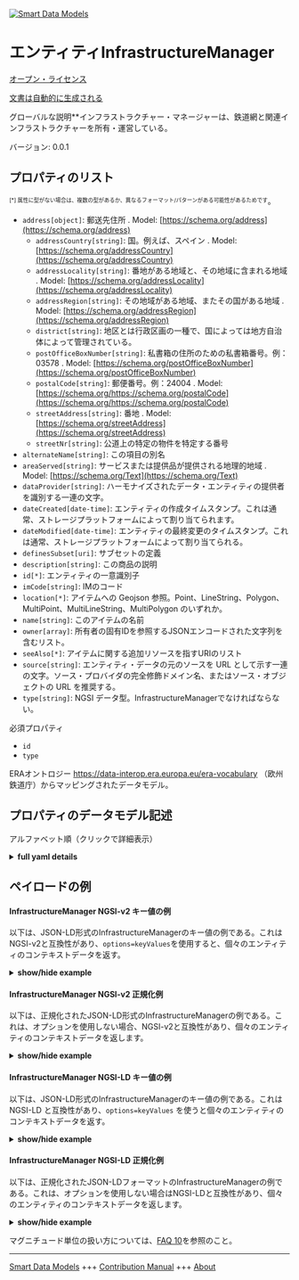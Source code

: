 <!-- 10-Header -->
    
[![Smart Data Models](https://smartdatamodels.org/wp-content/uploads/2022/01/SmartDataModels_logo.png "Logo")](https://smartdatamodels.org)    

エンティティInfrastructureManager    
===========================
<!-- /10-Header -->
    
<!-- 15-License -->
    

[オープン・ライセンス](https://github.com/smart-data-models//dataModel.ERA/blob/master/InfrastructureManager/LICENSE.md)    

[文書は自動的に生成される](https://docs.google.com/presentation/d/e/2PACX-1vTs-Ng5dIAwkg91oTTUdt8ua7woBXhPnwavZ0FxgR8BsAI_Ek3C5q97Nd94HS8KhP-r_quD4H0fgyt3/pub?start=false&loop=false&delayms=3000#slide=id.gb715ace035_0_60)    
<!-- /15-License -->
    
<!-- 20-Description -->
    

グローバルな説明**インフラストラクチャー・マネージャーは、鉄道網と関連インフラストラクチャーを所有・運営している。    

バージョン: 0.0.1    
<!-- /20-Description -->
    
<!-- 30-PropertiesList -->
    

## プロパティのリスト    

<sup><sub>[*] 属性に型がない場合は、複数の型があるか、異なるフォーマット/パターンがある可能性があるためです</sub></sup>。    
- `address[object]`: 郵送先住所  . Model: [https://schema.org/address](https://schema.org/address)
	- `addressCountry[string]`: 国。例えば、スペイン  . Model: [https://schema.org/addressCountry](https://schema.org/addressCountry)    
	- `addressLocality[string]`: 番地がある地域と、その地域に含まれる地域  . Model: [https://schema.org/addressLocality](https://schema.org/addressLocality)    
	- `addressRegion[string]`: その地域がある地域、またその国がある地域  . Model: [https://schema.org/addressRegion](https://schema.org/addressRegion)    
	- `district[string]`: 地区とは行政区画の一種で、国によっては地方自治体によって管理されている。      
	- `postOfficeBoxNumber[string]`: 私書箱の住所のための私書箱番号。例：03578  . Model: [https://schema.org/postOfficeBoxNumber](https://schema.org/postOfficeBoxNumber)    
	- `postalCode[string]`: 郵便番号。例：24004  . Model: [https://schema.org/https://schema.org/postalCode](https://schema.org/https://schema.org/postalCode)    
	- `streetAddress[string]`: 番地  . Model: [https://schema.org/streetAddress](https://schema.org/streetAddress)    
	- `streetNr[string]`: 公道上の特定の物件を特定する番号      
- `alternateName[string]`: この項目の別名  
- `areaServed[string]`: サービスまたは提供品が提供される地理的地域  . Model: [https://schema.org/Text](https://schema.org/Text)
- `dataProvider[string]`: ハーモナイズされたデータ・エンティティの提供者を識別する一連の文字。  
- `dateCreated[date-time]`: エンティティの作成タイムスタンプ。これは通常、ストレージプラットフォームによって割り当てられます。  
- `dateModified[date-time]`: エンティティの最終変更のタイムスタンプ。これは通常、ストレージプラットフォームによって割り当てられる。  
- `definesSubset[uri]`: サブセットの定義  
- `description[string]`: この商品の説明  
- `id[*]`: エンティティの一意識別子  
- `imCode[string]`: IMのコード  
- `location[*]`: アイテムへの Geojson 参照。Point、LineString、Polygon、MultiPoint、MultiLineString、MultiPolygon のいずれか。  
- `name[string]`: このアイテムの名前  
- `owner[array]`: 所有者の固有IDを参照するJSONエンコードされた文字列を含むリスト。  
- `seeAlso[*]`: アイテムに関する追加リソースを指すURIのリスト  
- `source[string]`: エンティティ・データの元のソースを URL として示す一連の文字。ソース・プロバイダの完全修飾ドメイン名、またはソース・オブジェクトの URL を推奨する。  
- `type[string]`: NGSI データ型。InfrastructureManagerでなければならない。  
<!-- /30-PropertiesList -->
    
<!-- 35-RequiredProperties -->
    

必須プロパティ    
- `id`  
- `type`  
<!-- /35-RequiredProperties -->
    
<!-- 40-RequiredProperties -->
    

ERAオントロジー https://data-interop.era.europa.eu/era-vocabulary （欧州鉄道庁）からマッピングされたデータモデル。    
<!-- /40-RequiredProperties -->
    
<!-- 50-DataModelHeader -->
    

## プロパティのデータモデル記述    

アルファベット順（クリックで詳細表示）    
<!-- /50-DataModelHeader -->
    
<!-- 60-ModelYaml -->
    
<details><summary><strong>full yaml details</strong></summary>      

```yaml    
InfrastructureManager:      
  description: The infrastructure manager owns and operates the railway network and related infrastructure.      
  properties:      
    address:      
      description: The mailing address      
      properties:      
        addressCountry:      
          description: 'The country. For example, Spain'      
          type: string      
          x-ngsi:      
            model: https://schema.org/addressCountry      
            type: Property      
        addressLocality:      
          description: 'The locality in which the street address is, and which is in the region'      
          type: string      
          x-ngsi:      
            model: https://schema.org/addressLocality      
            type: Property      
        addressRegion:      
          description: 'The region in which the locality is, and which is in the country'      
          type: string      
          x-ngsi:      
            model: https://schema.org/addressRegion      
            type: Property      
        district:      
          description: 'A district is a type of administrative division that, in some countries, is managed by the local government'      
          type: string      
          x-ngsi:      
            type: Property      
        postOfficeBoxNumber:      
          description: 'The post office box number for PO box addresses. For example, 03578'      
          type: string      
          x-ngsi:      
            model: https://schema.org/postOfficeBoxNumber      
            type: Property      
        postalCode:      
          description: 'The postal code. For example, 24004'      
          type: string      
          x-ngsi:      
            model: https://schema.org/https://schema.org/postalCode      
            type: Property      
        streetAddress:      
          description: The street address      
          type: string      
          x-ngsi:      
            model: https://schema.org/streetAddress      
            type: Property      
        streetNr:      
          description: Number identifying a specific property on a public street      
          type: string      
          x-ngsi:      
            type: Property      
      type: object      
      x-ngsi:      
        model: https://schema.org/address      
        type: Property      
    alternateName:      
      description: An alternative name for this item      
      type: string      
      x-ngsi:      
        type: Property      
    areaServed:      
      description: The geographic area where a service or offered item is provided      
      type: string      
      x-ngsi:      
        model: https://schema.org/Text      
        type: Property      
    dataProvider:      
      description: A sequence of characters identifying the provider of the harmonised data entity      
      type: string      
      x-ngsi:      
        type: Property      
    dateCreated:      
      description: Entity creation timestamp. This will usually be allocated by the storage platform      
      format: date-time      
      type: string      
      x-ngsi:      
        type: Property      
    dateModified:      
      description: Timestamp of the last modification of the entity. This will usually be allocated by the storage platform      
      format: date-time      
      type: string      
      x-ngsi:      
        type: Property      
    definesSubset:      
      description: Defines subset      
      format: uri      
      type: string      
      x-ngsi:      
        type: Relationship      
    description:      
      description: A description of this item      
      type: string      
      x-ngsi:      
        type: Property      
    id:      
      anyOf:      
        - description: Identifier format of any NGSI entity      
          maxLength: 256      
          minLength: 1      
          pattern: ^[\w\-\.\{\}\$\+\*\[\]`|~^@!,:\\]+$      
          type: string      
          x-ngsi:      
            type: Property      
        - description: Identifier format of any NGSI entity      
          format: uri      
          type: string      
          x-ngsi:      
            type: Property      
      description: Unique identifier of the entity      
      x-ngsi:      
        type: Property      
    imCode:      
      description: IM's code      
      type: string      
      x-ngsi:      
        type: Property      
    location:      
      description: 'Geojson reference to the item. It can be Point, LineString, Polygon, MultiPoint, MultiLineString or MultiPolygon'      
      oneOf:      
        - description: Geojson reference to the item. Point      
          properties:      
            bbox:      
              items:      
                type: number      
              minItems: 4      
              type: array      
            coordinates:      
              items:      
                type: number      
              minItems: 2      
              type: array      
            type:      
              enum:      
                - Point      
              type: string      
          required:      
            - type      
            - coordinates      
          title: GeoJSON Point      
          type: object      
          x-ngsi:      
            type: GeoProperty      
        - description: Geojson reference to the item. LineString      
          properties:      
            bbox:      
              items:      
                type: number      
              minItems: 4      
              type: array      
            coordinates:      
              items:      
                items:      
                  type: number      
                minItems: 2      
                type: array      
              minItems: 2      
              type: array      
            type:      
              enum:      
                - LineString      
              type: string      
          required:      
            - type      
            - coordinates      
          title: GeoJSON LineString      
          type: object      
          x-ngsi:      
            type: GeoProperty      
        - description: Geojson reference to the item. Polygon      
          properties:      
            bbox:      
              items:      
                type: number      
              minItems: 4      
              type: array      
            coordinates:      
              items:      
                items:      
                  items:      
                    type: number      
                  minItems: 2      
                  type: array      
                minItems: 4      
                type: array      
              type: array      
            type:      
              enum:      
                - Polygon      
              type: string      
          required:      
            - type      
            - coordinates      
          title: GeoJSON Polygon      
          type: object      
          x-ngsi:      
            type: GeoProperty      
        - description: Geojson reference to the item. MultiPoint      
          properties:      
            bbox:      
              items:      
                type: number      
              minItems: 4      
              type: array      
            coordinates:      
              items:      
                items:      
                  type: number      
                minItems: 2      
                type: array      
              type: array      
            type:      
              enum:      
                - MultiPoint      
              type: string      
          required:      
            - type      
            - coordinates      
          title: GeoJSON MultiPoint      
          type: object      
          x-ngsi:      
            type: GeoProperty      
        - description: Geojson reference to the item. MultiLineString      
          properties:      
            bbox:      
              items:      
                type: number      
              minItems: 4      
              type: array      
            coordinates:      
              items:      
                items:      
                  items:      
                    type: number      
                  minItems: 2      
                  type: array      
                minItems: 2      
                type: array      
              type: array      
            type:      
              enum:      
                - MultiLineString      
              type: string      
          required:      
            - type      
            - coordinates      
          title: GeoJSON MultiLineString      
          type: object      
          x-ngsi:      
            type: GeoProperty      
        - description: Geojson reference to the item. MultiLineString      
          properties:      
            bbox:      
              items:      
                type: number      
              minItems: 4      
              type: array      
            coordinates:      
              items:      
                items:      
                  items:      
                    items:      
                      type: number      
                    minItems: 2      
                    type: array      
                  minItems: 4      
                  type: array      
                type: array      
              type: array      
            type:      
              enum:      
                - MultiPolygon      
              type: string      
          required:      
            - type      
            - coordinates      
          title: GeoJSON MultiPolygon      
          type: object      
          x-ngsi:      
            type: GeoProperty      
      x-ngsi:      
        type: GeoProperty      
    name:      
      description: The name of this item      
      type: string      
      x-ngsi:      
        type: Property      
    owner:      
      description: A List containing a JSON encoded sequence of characters referencing the unique Ids of the owner(s)      
      items:      
        anyOf:      
          - description: Identifier format of any NGSI entity      
            maxLength: 256      
            minLength: 1      
            pattern: ^[\w\-\.\{\}\$\+\*\[\]`|~^@!,:\\]+$      
            type: string      
            x-ngsi:      
              type: Property      
          - description: Identifier format of any NGSI entity      
            format: uri      
            type: string      
            x-ngsi:      
              type: Property      
        description: Unique identifier of the entity      
        x-ngsi:      
          type: Property      
      type: array      
      x-ngsi:      
        type: Property      
    seeAlso:      
      description: list of uri pointing to additional resources about the item      
      oneOf:      
        - items:      
            format: uri      
            type: string      
          minItems: 1      
          type: array      
        - format: uri      
          type: string      
      x-ngsi:      
        type: Property      
    source:      
      description: 'A sequence of characters giving the original source of the entity data as a URL. Recommended to be the fully qualified domain name of the source provider, or the URL to the source object'      
      type: string      
      x-ngsi:      
        type: Property      
    type:      
      description: NGSI data type. It has to be InfrastructureManager      
      enum:      
        - InfrastructureManager      
      type: string      
      x-ngsi:      
        type: Property      
  required:      
    - id      
    - type      
  type: object      
  x-derived-from: http://data.europa.eu/949/InfrastructureManager      
  x-disclaimer: 'Redistribution and use in source and binary forms, with or without modification, are permitted  provided that the license conditions are met. Copyleft (c) 2023 Contributors to Smart Data Models Program'      
  x-license-url: https://github.com/smart-data-models/dataModel.ERA/blob/master/InfrastructureManager/LICENSE.md      
  x-model-schema: https://smart-data-models.github.io/dataModel.ERA/Certificate/schema.json      
  x-model-tags: 'ERA vocabulary, railway, train'      
  x-version: 0.0.1      
```    
</details>      
<!-- /60-ModelYaml -->
    
<!-- 70-MiddleNotes -->
    
<!-- /70-MiddleNotes -->
    
<!-- 80-Examples -->
    

## ペイロードの例    

#### InfrastructureManager NGSI-v2 キー値の例    

以下は、JSON-LD形式のInfrastructureManagerのキー値の例である。これはNGSI-v2と互換性があり、`options=keyValues`を使用すると、個々のエンティティのコンテキストデータを返す。    
<details><summary><strong>show/hide example</strong></summary>      

```json  

{  
  "id": "urn:ngsi-ld:InfrastructureManager:id:VIMY:89391422",  
  "dateCreated": "2006-09-18T16:56:18Z",  
  "dateModified": "1978-06-20T09:22:50Z",  
  "source": "Sort southern music artist. Fear manage seat population environment.",  
  "name": "Plan challenge vote do again. Enjoy short particularly.",  
  "alternateName": "Rate option level back stuff kind. Teach televi",  
  "description": "In discussion fall economic force shake. This speak fine piece work bil",  
  "dataProvider": "Administration raise door a your. Oil summ",  
  "owner": [  
    "urn:ngsi-ld:InfrastructureManager:items:JMAY:69019141",  
    "urn:ngsi-ld:InfrastructureManager:items:HDMP:30084694"  
  ],  
  "seeAlso": [  
    "urn:ngsi-ld:InfrastructureManager:items:HEJR:49829825"  
  ],  
  "location": {  
    "type": "Point",  
    "coordinates": [  
      -36.3334725,  
      -142.001584  
    ]  
  },  
  "address": {  
    "streetAddress": "Moment someone learn short affect. Could those herself mention without use.",  
    "addressLocality": "Able born appear fact. Too nature record second letter. Hit pattern because unit easy address befo",  
    "addressRegion": "Physical same read success fight.",  
    "addressCountry": "Girl want over allow ask begin three. Say month call how employee treat environmental energy. Reflect through society experienc",  
    "postalCode": "Here simply my force child kid. Why behavior last here. Back PM carry actually interview rise.",  
    "postOfficeBoxNumber": "Partner magazine cause before. Decide method experience exactly. Operation final feeling staff ten.",  
    "streetNr": "Tell or ok else another allow standard.",  
    "district": "Hot player second fall. Participant state draw agent suggest visit however we. Line we blue. Sit record TV can."  
  },  
  "areaServed": "White task performance blood. Hard eye road probably interview to.",  
  "type": "InfrastructureManager",  
  "imCode": "Responsibility information do paper either",  
  "definesSubset": "urn:ngsi-ld:InfrastructureManager:definesSubset:QKJR:78702924"
}  
```  
</details>    

#### InfrastructureManager NGSI-v2 正規化例    

以下は、正規化されたJSON-LD形式のInfrastructureManagerの例である。これは、オプションを使用しない場合、NGSI-v2と互換性があり、個々のエンティティのコンテキストデータを返します。    
<details><summary><strong>show/hide example</strong></summary>      

```json  

{  
  "id": "urn:ngsi-ld:InfrastructureManager:id:VIMY:89391422",  
  "dateCreated": {  
    "type": "DateTime",  
    "value": "2006-09-18T16:56:18Z"  
  },  
  "dateModified": {  
    "type": "DateTime",  
    "value": "1978-06-20T09:22:50Z"  
  },  
  "source": {  
    "type": "Text",  
    "value": "Sort southern music artist. Fear manage seat population environment."  
  },  
  "name": {  
    "type": "Text",  
    "value": "Plan challenge vote do again. Enjoy short particularly."  
  },  
  "alternateName": {  
    "type": "Text",  
    "value": "Rate option level back stuff kind. Teach televi"  
  },  
  "description": {  
    "type": "Text",  
    "value": "In discussion fall economic force shake. This speak fine piece work bil"  
  },  
  "dataProvider": {  
    "type": "Text",  
    "value": "Administration raise door a your. Oil summ"  
  },  
  "owner": {  
    "type": "StructuredValue",  
    "value": [  
      "urn:ngsi-ld:InfrastructureManager:items:JMAY:69019141",  
      "urn:ngsi-ld:InfrastructureManager:items:HDMP:30084694"  
    ]  
  },  
  "seeAlso": {  
    "type": "StructuredValue",  
    "value": [  
      "urn:ngsi-ld:InfrastructureManager:items:HEJR:49829825"  
    ]  
  },  
  "location": {  
    "type": "geo:json",  
    "value": {  
      "type": "Point",  
      "coordinates": [  
        -36.3334725,  
        -142.001584  
      ]  
    }  
  },  
  "address": {  
    "type": "StructuredValue",  
    "value": {  
      "streetAddress": "Moment someone learn short affect. Could those herself mention without use.",  
      "addressLocality": "Able born appear fact. Too nature record second letter. Hit pattern because unit easy address befo",  
      "addressRegion": "Physical same read success fight.",  
      "addressCountry": "Girl want over allow ask begin three. Say month call how employee treat environmental energy. Reflect through society experienc",  
      "postalCode": "Here simply my force child kid. Why behavior last here. Back PM carry actually interview rise.",  
      "postOfficeBoxNumber": "Partner magazine cause before. Decide method experience exactly. Operation final feeling staff ten.",  
      "streetNr": "Tell or ok else another allow standard.",  
      "district": "Hot player second fall. Participant state draw agent suggest visit however we. Line we blue. Sit record TV can."  
    }  
  },  
  "areaServed": {  
    "type": "Text",  
    "value": "White task performance blood. Hard eye road probably interview to."  
  },  
  "type": "InfrastructureManager",  
  "imCode": {  
    "type": "Text",  
    "value": "Responsibility information do paper either"  
  },  
  "definesSubset": {  
    "type": "Text",  
    "value": "urn:ngsi-ld:InfrastructureManager:definesSubset:QKJR:78702924"  
  }  
}  
```  
</details>    

#### InfrastructureManager NGSI-LD キー値の例    

以下は、JSON-LD形式のInfrastructureManagerのキー値の例である。これは NGSI-LD と互換性があり、`options=keyValues` を使うと個々のエンティティのコンテキストデータを返す。    
<details><summary><strong>show/hide example</strong></summary>      

```json  

{  
  "id": "urn:ngsi-ld:InfrastructureManager:id:VIMY:89391422",  
  "dateCreated": "2006-09-18T16:56:18Z",  
  "dateModified": "1978-06-20T09:22:50Z",  
  "source": "Sort southern music artist. Fear manage seat population environment.",  
  "name": "Plan challenge vote do again. Enjoy short particularly.",  
  "alternateName": "Rate option level back stuff kind. Teach televi",  
  "description": "In discussion fall economic force shake. This speak fine piece work bil",  
  "dataProvider": "Administration raise door a your. Oil summ",  
  "owner": [  
    "urn:ngsi-ld:InfrastructureManager:items:JMAY:69019141",  
    "urn:ngsi-ld:InfrastructureManager:items:HDMP:30084694"  
  ],  
  "seeAlso": [  
    "urn:ngsi-ld:InfrastructureManager:items:HEJR:49829825"  
  ],  
  "location": {  
    "type": "Point",  
    "coordinates": [  
      -36.3334725,  
      -142.001584  
    ]  
  },  
  "address": {  
    "streetAddress": "Moment someone learn short affect. Could those herself mention without use.",  
    "addressLocality": "Able born appear fact. Too nature record second letter. Hit pattern because unit easy address befo",  
    "addressRegion": "Physical same read success fight.",  
    "addressCountry": "Girl want over allow ask begin three. Say month call how employee treat environmental energy. Reflect through society experienc",  
    "postalCode": "Here simply my force child kid. Why behavior last here. Back PM carry actually interview rise.",  
    "postOfficeBoxNumber": "Partner magazine cause before. Decide method experience exactly. Operation final feeling staff ten.",  
    "streetNr": "Tell or ok else another allow standard.",  
    "district": "Hot player second fall. Participant state draw agent suggest visit however we. Line we blue. Sit record TV can."  
  },  
  "areaServed": "White task performance blood. Hard eye road probably interview to.",  
  "type": "InfrastructureManager",  
  "imCode": "Responsibility information do paper either",  
  "definesSubset": "urn:ngsi-ld:InfrastructureManager:definesSubset:QKJR:78702924",  
  "@context": [  
    "https://raw.githubusercontent.com/smart-data-models/dataModel.ERA/master/context.jsonld"  
  ]  
}  
```  
</details>    

#### InfrastructureManager NGSI-LD 正規化例    

以下は、正規化されたJSON-LDフォーマットのInfrastructureManagerの例である。これは、オプションを使用しない場合はNGSI-LDと互換性があり、個々のエンティティのコンテキストデータを返します。    
<details><summary><strong>show/hide example</strong></summary>      

```json  

{  
  "id": "urn:ngsi-ld:InfrastructureManager:id:MXSJ:48211430",  
  "dateCreated": {  
    "type": "Property",  
    "value": {  
      "@type": "DateTime",  
      "@value": "2001-02-17T13:59:21Z"  
    }  
  },  
  "dateModified": {  
    "type": "Property",  
    "value": {  
      "@type": "DateTime",  
      "@value": "1978-12-17T01:37:15Z"  
    }  
  },  
  "source": {  
    "type": "Property",  
    "value": "Drop wear participant probably pull another claim. Soldier among magazine name cause."  
  },  
  "name": {  
    "type": "Property",  
    "value": "Push low morning himself boy. Response push daughter certain blood hour career."  
  },  
  "alternateName": {  
    "type": "Property",  
    "value": "Inter"  
  },  
  "description": {  
    "type": "Property",  
    "value": "Sing condition often fund gun report. Skin yes me"  
  },  
  "dataProvider": {  
    "type": "Property",  
    "value": "Shoulder west friend find stage main state. Those way machine consumer current friend within. Artist past participant agree more."  
  },  
  "owner": {  
    "type": "Property",  
    "value": [  
      "urn:ngsi-ld:InfrastructureManager:items:SHEM:41311877",  
      "urn:ngsi-ld:InfrastructureManager:items:UIQW:30839567"  
    ]  
  },  
  "seeAlso": {  
    "type": "Property",  
    "value": [  
      "urn:ngsi-ld:InfrastructureManager:items:PJAF:62503952"  
    ]  
  },  
  "location": {  
    "type": "Property",  
    "value": {  
      "type": "Point",  
      "coordinates": [  
        3.5779895,  
        -137.677126  
      ]  
    }  
  },  
  "address": {  
    "type": "Property",  
    "value": {  
      "streetAddress": "Behind play land top reflect material drug. Charge worry newspaper important. Budget position meeting throughout fight daughter.",  
      "addressLocality": "Road husb",  
      "addressRegion": "Official arm decision can often general second. Short establish maintain television pattern.",  
      "addressCountry": "Center system out forward I pressure short. News moment decision spend.",  
      "postalCode": "Serve recent here determine until. Good sure down talk since establish. Challenge describe structure necessary. Rate difference item",  
      "postOfficeBoxNumber": "Camera instead glass stop remember good. War heavy help.",  
      "streetNr": "Total ",  
      "district": "Half consumer condition and night exist human. P"  
    }  
  },  
  "areaServed": {  
    "type": "Property",  
    "value": "Attack total help who reduce lay. Daughter step center short property per whether"  
  },  
  "type": "InfrastructureManager",  
  "imCode": {  
    "type": "Property",  
    "value": "Away live too certainly. Ground why include include."  
  },  
  "definesSubset": {  
    "type": "Relationship",  
    "object": "urn:ngsi-ld:InfrastructureManager:definesSubset:OSEY:46076384"  
  },  
  "@context": [  
    "https://raw.githubusercontent.com/smart-data-models/dataModel.ERA/master/context.jsonld"  
  ]  
}  
```  
</details><!-- /80-Examples -->
    
<!-- 90-FooterNotes -->
    
<!-- /90-FooterNotes -->
    
<!-- 95-Units -->
    

マグニチュード単位の扱い方については、[FAQ 10](https://smartdatamodels.org/index.php/faqs/)を参照のこと。    
<!-- /95-Units -->
    
<!-- 97-LastFooter -->
    
---    

[Smart Data Models](https://smartdatamodels.org) +++ [Contribution Manual](https://bit.ly/contribution_manual) +++ [About](https://bit.ly/Introduction_SDM)<!-- /97-LastFooter -->
    
